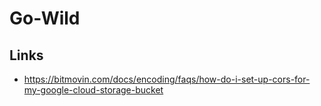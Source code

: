 # Go-Wild

## Links
- https://bitmovin.com/docs/encoding/faqs/how-do-i-set-up-cors-for-my-google-cloud-storage-bucket
